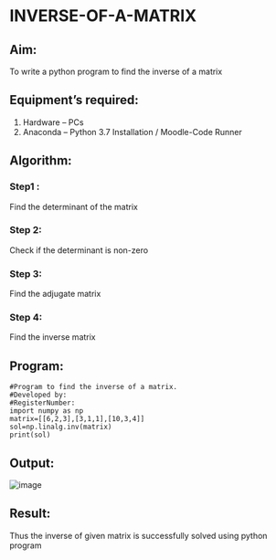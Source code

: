 # INVERSE-OF-A-MATRIX
## Aim:
To write a python program to find the inverse of a matrix
## Equipment’s required:
1. 	Hardware – PCs
2. 	Anaconda – Python 3.7 Installation / Moodle-Code Runner
## Algorithm:
### Step1 :
Find the determinant of the matrix
### Step 2:
Check if the determinant is non-zero
### Step 3:
Find the adjugate matrix
### Step 4: 
Find the inverse matrix

## Program:
```
#Program to find the inverse of a matrix.
#Developed by: 
#RegisterNumber:
import numpy as np
matrix=[[6,2,3],[3,1,1],[10,3,4]]
sol=np.linalg.inv(matrix)
print(sol)
```
## Output:
![image](https://github.com/YuvarajVB/INVERSE-OF-A-MATRIX/assets/151488375/66081f72-3126-4ea9-a5f8-d8398d98763e)

## Result:
Thus the inverse of given matrix is successfully solved using python program

